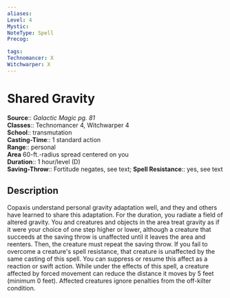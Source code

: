 ```yaml
---
aliases: 
Level: 4
Mystic: 
NoteType: Spell
Precog: 

tags: 
Technomancer: X
Witchwarper: X
---
```


# Shared Gravity

**Source**:: _Galactic Magic pg. 81_  
**Classes**:: Technomancer 4, Witchwarper 4  
**School**:: transmutation  
**Casting-Time**:: 1 standard action  
**Range**:: personal  
**Area** 60-ft.-radius spread centered on you  
**Duration**:: 1 hour/level (D)  
**Saving-Throw**:: Fortitude negates, see text;
**Spell Resistance**:: yes, see text

## Description

Copaxis understand personal gravity adaptation well, and they and others have learned to share this adaptation. For the duration, you radiate a field of altered gravity. You and creatures and objects in the area treat gravity as if it were your choice of one step higher or lower, although a creature that succeeds at the saving throw is unaffected until it leaves the area and reenters. Then, the creature must repeat the saving throw. If you fail to overcome a creature's spell resistance, that creature is unaffected by the same casting of this spell. You can suppress or resume this affect as a reaction or swift action. While under the effects of this spell, a creature affected by forced movement can reduce the distance it moves by 5 feet (minimum 0 feet). Affected creatures ignore penalties from the off-kilter condition.
